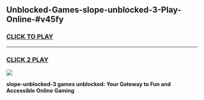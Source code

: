 
## Unblocked-Games-slope-unblocked-3-Play-Online-#v45fy
<h3>
<a href="https://premium.freeplayer.one?title=slope-unblocked-3&ref=27F">CLICK TO PLAY</a></h3>
<hr>

<h3>
<a href="https://premium.freeplayer.one?title=slope-unblocked-3&ref=27F">CLICK 2 PLAY</a>
  
</h3>

<a href="https://premium.freeplayer.one?title=slope-unblocked-3&ref=27F"><img src="https://clearcache.store/games.png"></a>


**slope-unblocked-3 games unblocked: Your Gateway to Fun and Accessible Online Gaming**
